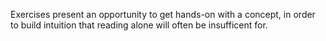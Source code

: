 Exercises present an opportunity to get hands-on with a concept,
  in order to build intuition that reading alone will often be insufficent for.

